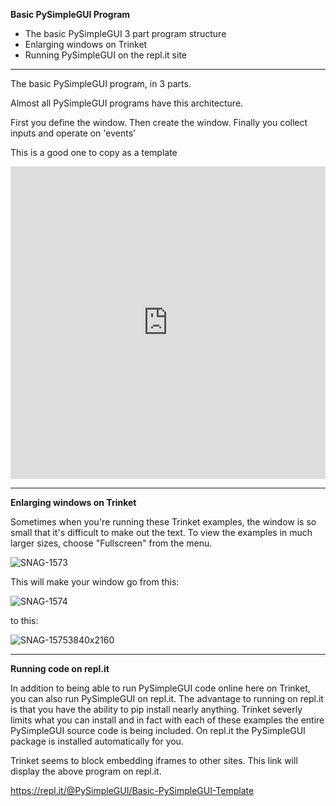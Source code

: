**Basic PySimpleGUI Program**

* The basic PySimpleGUI 3 part program structure
* Enlarging windows on Trinket
* Running PySimpleGUI on the repl.it site

------

The basic PySimpleGUI program, in 3 parts.

Almost all PySimpleGUI programs have this architecture.

First you define the window.
Then create the window.
Finally you collect inputs and operate on 'events'

This is a good one to copy as a template

<iframe src="https://trinket.io/embed/pygame/36bf0df5f3" width="100%" height="500" frameborder="0" marginwidth="0" marginheight="0" allowfullscreen></iframe>

-----

**Enlarging windows on Trinket**

Sometimes when you're running these Trinket examples, the window is so small that it's difficult to make out the text.  To view the examples in much larger sizes, choose "Fullscreen" from the menu.

![SNAG-1573](https://user-images.githubusercontent.com/46163555/152376892-91d9fc44-e208-44bf-b3df-e0750451d9f0.jpg)


This will make your window go from this:

![SNAG-1574](https://user-images.githubusercontent.com/46163555/152376887-b9f54fb4-89f9-42dc-a754-de72a9a6fe56.jpg)

to this:

![SNAG-15753840x2160](https://user-images.githubusercontent.com/46163555/152376886-8022cbc2-e848-4caf-9f53-2f9a0634cbdf.jpg)



----

**Running code on repl.it**

In addition to being able to run PySimpleGUI code online here on Trinket, you can also run PySimpleGUI on repl.it.  The advantage to running on repl.it is that you have the ability to pip install nearly anything.  Trinket severly limits what you can install and in fact with each of these examples the entire PySimpleGUI source code is being included.  On repl.it the PySimpleGUI package is installed automatically for you.

Trinket seems to block embedding iframes to other sites.  This link will display the above program on repl.it.

https://repl.it/@PySimpleGUI/Basic-PySimpleGUI-Template

